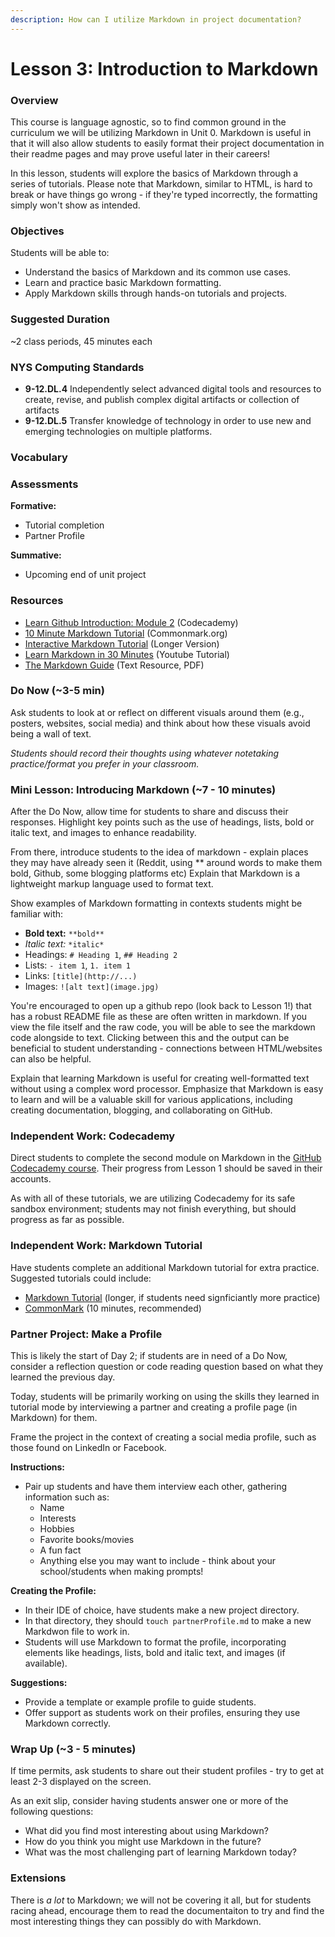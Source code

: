 ```yaml
---
description: How can I utilize Markdown in project documentation?
---
```


# Lesson 3: Introduction to Markdown

### Overview

This course is language agnostic, so to find common ground in the curriculum we will be utilizing Markdown in Unit 0. Markdown is useful in that it will also allow students to easily format their project documentation in their readme pages and may prove useful later in their careers!

In this lesson, students will explore the basics of Markdown through a series of tutorials. Please note that Markdown, similar to HTML, is hard to break or have things go wrong - if they're typed incorrectly, the formatting simply won't show as intended.

### Objectives

Students will be able to:

* Understand the basics of Markdown and its common use cases.
* Learn and practice basic Markdown formatting.
* Apply Markdown skills through hands-on tutorials and projects.

### Suggested Duration

\~2 class periods, 45 minutes each

### NYS Computing Standards

* **9-12.DL.4** Independently select advanced digital tools and resources to create, revise, and publish complex digital artifacts or collection of artifacts
* **9-12.DL.5** Transfer knowledge of technology in order to use new and emerging technologies on multiple platforms.

### Vocabulary

### Assessments

**Formative:**

* Tutorial completion
* Partner Profile

**Summative:**

* Upcoming end of unit project

### Resources

* [Learn Github Introduction: Module 2](https://www.codecademy.com/learn/learn-github-introduction) (Codecademy)
* [10 Minute Markdown Tutorial](https://commonmark.org/help/tutorial/) (Commonmark.org)
* [Interactive Markdown Tutorial](https://www.markdowntutorial.com/) (Longer Version)
* [Learn Markdown in 30 Minutes](https://www.youtube.com/watch?v=bTVIMt3XllM) (Youtube Tutorial)
* [The Markdown Guide](https://dl.icdst.org/pdfs/files3/c79990b0b853932d36ddc117ce2503e3.pdf) (Text Resource, PDF)

### Do Now (\~3-5 min)

Ask students to look at or reflect on different visuals around them (e.g., posters, websites, social media) and think about how these visuals avoid being a wall of text.&#x20;

_Students should record their thoughts using whatever notetaking practice/format you prefer in your classroom._

### Mini Lesson: Introducing Markdown (\~7 - 10 minutes)

After the Do Now, allow time for students to share and discuss their responses. Highlight key points such as the use of headings, lists, bold or italic text, and images to enhance readability.

From there, introduce students to the idea of markdown - explain places they may have already seen it (Reddit, using \*\* around words to make them bold, Github, some blogging platforms etc) Explain that Markdown is a lightweight markup language used to format text.

Show examples of Markdown formatting in contexts students might be familiar with:

* **Bold text:** `**bold**`
* _Italic text:_ `*italic*`
* Headings: `# Heading 1`, `## Heading 2`
* Lists: `- item 1`, `1. item 1`
* Links: `[title](http://...)`
* Images: `![alt text](image.jpg)`

You're encouraged to open up a github repo (look back to Lesson 1!) that has a robust README file as these are often written in markdown. If you view the file itself and the raw code, you will be able to see the markdown code alongside to text. Clicking between this and the output can be beneficial to student understanding - connections between HTML/websites can also be helpful.

Explain that learning Markdown is useful for creating well-formatted text without using a complex word processor. Emphasize that Markdown is easy to learn and will be a valuable skill for various applications, including creating documentation, blogging, and collaborating on GitHub.

### Independent Work: Codecademy

Direct students to complete the second module on Markdown in the [GitHub Codecademy course](https://www.codecademy.com/learn/learn-github-introduction). Their progress from Lesson 1 should be saved in their accounts.

As with all of these tutorials, we are utilizing Codecademy for its safe sandbox environment; students may not finish everything, but should progress as far as possible.

### Independent Work: Markdown Tutorial

Have students complete an additional Markdown tutorial for extra practice. Suggested tutorials could include:

* [Markdown Tutorial](https://www.markdowntutorial.com/) (longer, if students need signficiantly more practice)
* [CommonMark](https://commonmark.org/help/tutorial/) (10 minutes, recommended)

### Partner Project: Make a Profile

This is likely the start of Day 2; if students are in need of a Do Now, consider a reflection question or code reading question based on what they learned the previous day.

Today, students will be primarily working on using the skills they learned in tutorial mode by interviewing a partner and creating a profile page (in Markdown) for them.

Frame the project in the context of creating a social media profile, such as those found on LinkedIn or Facebook.

**Instructions:**

* Pair up students and have them interview each other, gathering information such as:
  * Name
  * Interests
  * Hobbies
  * Favorite books/movies
  * A fun fact
  * Anything else you may want to include - think about your school/students when making prompts!

**Creating the Profile:**

* In their IDE of choice, have students make a new project directory.
* In that directory, they should `touch partnerProfile.md` to make a new Markdwon file to work in.
* Students will use Markdown to format the profile, incorporating elements like headings, lists, bold and italic text, and images (if available).

**Suggestions:**

* Provide a template or example profile to guide students.
* Offer support as students work on their profiles, ensuring they use Markdown correctly.

### Wrap Up (\~3 - 5 minutes)

If time permits, ask students to share out their student profiles - try to get at least 2-3 displayed on the screen.

As an exit slip, consider having students answer one or more of the following questions:

* What did you find most interesting about using Markdown?
* How do you think you might use Markdown in the future?
* What was the most challenging part of learning Markdown today?

### Extensions

There is _a lot_ to Markdown; we will not be covering it all, but for students racing ahead, encourage them to read the documentaiton to try and find the most interesting things they can possibly do with Markdown.
